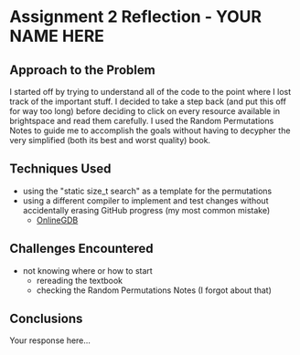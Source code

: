 # Assignment 2 Reflection - YOUR NAME HERE

## Approach to the Problem

I started off by trying to understand all of the code to the point where I lost track of the important stuff. I decided to take a step back (and put this off for way too long) before deciding to click on every resource available in brightspace and read them carefully. I used the Random Permutations Notes to guide me to accomplish the goals without having to decypher the very simplified (both its best and worst quality) book.

## Techniques Used

* using the "static size_t search" as a template for the permutations
* using a different compiler to implement and test changes without accidentally erasing GitHub progress (my most common mistake)
  * [OnlineGDB](https://www.onlinegdb.com/online_c++_compiler)

## Challenges Encountered

* not knowing where or how to start
  * rereading the textbook
  * checking the Random Permutations Notes (I forgot about that)

## Conclusions

Your response here...

